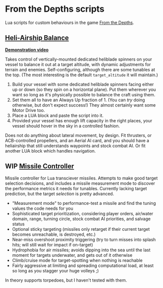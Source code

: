 # From the Depths scripts
Lua scripts for custom behaviours in the game [From the Depths](http://fromthedepthsgame.com/).

## [Heli-Airship Balance](https://github.com/LionsPhil/fromthedepthsscripts/blob/master/heliairshipbalance.lua)
**[Demonstration video](https://www.youtube.com/watch?v=goeyjXUf5Gs)**

Takes control of vertically-mounted dedicated heliblade spinners on your vessel to balance it out at a target altitude, with dynamic adjustments for terrain and enemies. Self-configuring, although there are some tunables at the top. (The most interesting is the default `target_altitude` it will maintain.)

1. Build your vessel with some dedicated heliblade spinners facing either up or down (so they spin on a horizontal plane). Put them wherever you want so long as it's physically possible to balance the craft using them.
2. Set them all to have an Always Up fraction of 1. (You can *try* doing otherwise, but don't expect success!) They almost certainly want some Motor Drive too.
3. Place a LUA block and paste the script into it.
4. Provided your vessel has enough lift capacity in the right places, your vessel should hover in the sky in a controlled fashion.

Does not do anything about lateral movement, by design. Fit thrusters, or ACB-controlled propellers, and an Aerial AI card, and you should have a heliairship that still understands waypoints and stock combat AI. Or fit another LUA block which handles navigation.

## WIP [Missile Controller](https://github.com/LionsPhil/fromthedepthsscripts/blob/master/missile.lua)
Missile controller for Lua transciever missiles. Attempts to make good target selection decisions, and includes a missile measurement mode to discover the performance metrics it needs for tunables. Currently lacking target prediction, but the target *selection* is pretty advanced.

- "Measurement mode" to performance-test a missile and find the tuning values the code needs for you
- Sophisticated target prioritization, considering player orders, air/water domain, range, turning circle, stock combat AI priorities, and salvage status
- Optional sticky targeting (missiles only retarget if their current target becomes unreachable, is destroyed, etc.)
- Near-miss overshoot proximity triggering (try to turn misses into splash hits; will still wait for impact if on-target)
- Hydrophobia for air missiles; avoids dipping into the sea until the last moment for targets underwater, and gets out of it otherwise
- Climb/cruise mode for target-spotting when nothing is reachable
- Fairly aggressive at limiting and spreading computational load, at least so long as you stagger your huge volleys ;)

In theory supports torpedoes, but I haven't tested with them.
